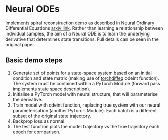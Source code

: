 # Neural ODEs

Implements spiral reconstruction demo as described in Neural Ordinary Differential Equations [arxiv link](https://arxiv.org/pdf/1806.07366.pdf). Rather than learning a relationship between individual samples, the aim of a Neural ODE is to learn the underlying derivative that determines state transitions. Full details can be seen in the original paper.

## Basic demo steps
1. Generate set of points for a state-space system based on an initial condition and state matrix (making use of [torchdiffeq](https://github.com/rtqichen/torchdiffeq) odeint function). The system must be contained within a PyTorch Module (forward pass implements state space description).
2. Initialise a PyTorch model with neural structure, that will parameterise the derivative.
3. Train model with odeint function, replacing true system with our neural parameterisation (another PyTorch Module). Each batch is a different subset of the original state trajectory.
4. Backprop loss as normal.
5. The test function plots the model trajectory vs the true trajectory each epoch for comparison.